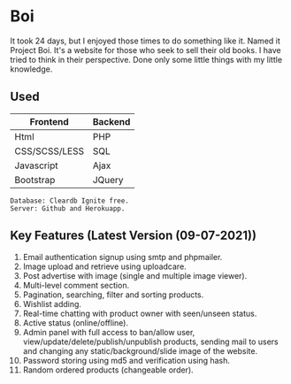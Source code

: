 # Boi
It took 24 days, but I enjoyed those times to do something like it. Named it Project Boi.
It's a website for those who seek to sell their old books. I have tried to think in their perspective. Done only some little things with my little knowledge.

## Used
  Frontend  | Backend
  ------------- | -------------
  Html  | PHP
  CSS/SCSS/LESS  | SQL
  Javascript | Ajax
  Bootstrap | JQuery
  
    Database: Cleardb Ignite free.
    Server: Github and Herokuapp.
    
## Key Features (Latest Version (09-07-2021))
  1. Email authentication signup using smtp and phpmailer.
  2. Image upload and retrieve using uploadcare.
  3. Post advertise with image (single and multiple image viewer).
  4. Multi-level comment section.
  5. Pagination, searching, filter and sorting products.
  6. Wishlist adding.
  7. Real-time chatting with product owner with seen/unseen status.
  8. Active status (online/offline).
  9. Admin panel with full access to ban/allow user, view/update/delete/publish/unpublish products, sending mail to users and changing any static/background/slide image of the       website.
  10. Password storing using md5 and verification using hash.
  11. Random ordered products (changeable order).
